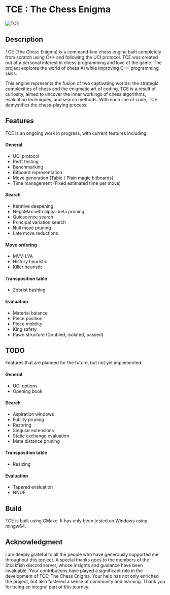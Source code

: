 # TCE : The Chess Enigma

![TCE](assets/TCE.png)


## Description

TCE (The Chess Enigma) is a command-line chess engine built completely from scratch using C++ and following the UCI protocol. TCE was created out of a personal interest in chess programming and love of the game. The project explores the world of chess AI while improving C++ programming skills.

This engine represents the fusion of two captivating worlds: the strategic complexities of chess and the enigmatic art of coding. TCE is a result of curiosity, aimed to uncover the inner workings of chess algorithms, evaluation techniques, and search methods. With each line of code, TCE demystifies the chess-playing process.

## Features

TCE is an ongoing work in progress, with current features including:

#### General

- UCI protocol
- Perft testing
- Benchmarking
- Bitboard representation
- Move generation (Table / Plain magic bitboards)
- Time management (Fixed estimated time per move)

#### Search
- Iterative deepening
- NegaMax with alpha-beta pruning
- Quiescence search
- Principal variation search
- Null move pruning
- Late move reductions

#### Move ordering
- MVV-LVA
- History heuristic
- Killer heuristic

#### Transposition table 
- Zobrist hashing

#### Evaluation
- Material balance
- Piece position
- Piece mobility
- King safety
- Pawn structure (Doubled, isolated, passed)

## TODO

Features that are planned for the future, but not yet implemented:

#### General

- UCI options
- Opening book

#### Search

- Aspiration windows
- Futility pruning
- Razoring
- Singular extensions
- Static exchange evaluation
- Mate distance pruning

#### Transposition table

- Resizing

#### Evaluation

- Tapered evaluation
- NNUE

## Build

TCE is built using CMake. It has only been tested on Windows using mingw64. 

## Acknowledgment

I am deeply grateful to all the people who have generously supported me throughout this project. A special thanks goes to the members of the Stockfish discord server, whose insights and guidance have been invaluable. Your contributions have played a significant role in the development of TCE: The Chess Enigma. Your help has not only enriched the project, but also fostered a sense of community and learning. Thank you for being an integral part of this journey.
